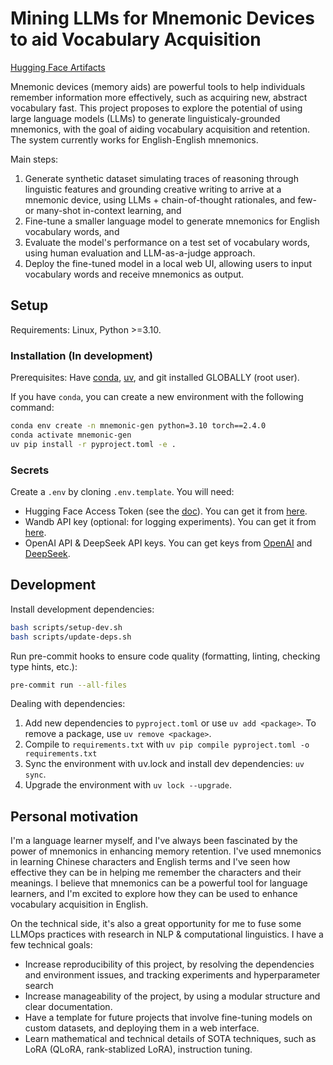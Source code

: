 # Mining LLMs for Mnemonic Devices to aid Vocabulary Acquisition

[Hugging Face Artifacts](https://huggingface.co/collections/chiffonng/mnemonic-generation-67563a0a1ab91e84e9827579)

Mnemonic devices (memory aids) are powerful tools to help individuals remember information more effectively, such as acquiring new, abstract vocabulary fast. This project proposes to explore the potential of using large language models (LLMs) to generate linguisticaly-grounded mnemonics, with the goal of aiding vocabulary acquisition and retention. The system currently works for English-English mnemonics.

Main steps:

1. Generate synthetic dataset simulating traces of reasoning through linguistic features and grounding creative writing to arrive at a mnemonic device, using LLMs + chain-of-thought rationales, and few- or many-shot in-context learning, and
2. Fine-tune a smaller language model to generate mnemonics for English vocabulary words, and
3. Evaluate the model's performance on a test set of vocabulary words, using human evaluation and LLM-as-a-judge approach.
4. Deploy the fine-tuned model in a local web UI, allowing users to input vocabulary words and receive mnemonics as output.

## Setup

Requirements: Linux, Python >=3.10.

### Installation (In development)

Prerequisites: Have [conda](https://docs.conda.io/projects/conda/en/latest/user-guide/install/index.html), [uv](https://docs.astral.sh/uv/), and git installed GLOBALLY (root user).

If you have `conda`, you can create a new environment with the following command:

```bash
conda env create -n mnemonic-gen python=3.10 torch==2.4.0
conda activate mnemonic-gen
uv pip install -r pyproject.toml -e .
```

### Secrets

Create a `.env` by cloning `.env.template`. You will need:

- Hugging Face Access Token (see the [doc](https://huggingface.co/docs/hub/en/security-tokens)). You can get it from [here](https://huggingface.co/settings/token).
- Wandb API key (optional: for logging experiments). You can get it from [here](https://wandb.ai/authorize).
- OpenAI API & DeepSeek API keys. You can get keys from [OpenAI](https://platform.openai.com/account/api-keys) and [DeepSeek](https://platform.deepseek.com/api_keys).

## Development

Install development dependencies:

```bash
bash scripts/setup-dev.sh
bash scripts/update-deps.sh
```

Run pre-commit hooks to ensure code quality (formatting, linting, checking type hints, etc.):

```bash
pre-commit run --all-files
```

Dealing with dependencies:

1. Add new dependencies to `pyproject.toml` or use `uv add <package>`. To remove a package, use `uv remove <package>`.
2. Compile to `requirements.txt` with `uv pip compile pyproject.toml -o requirements.txt`
3. Sync the environment with uv.lock and install dev dependencies: `uv sync`.
4. Upgrade the environment with `uv lock --upgrade`.

## Personal motivation

I'm a language learner myself, and I've always been fascinated by the power of mnemonics in enhancing memory retention. I've used mnemonics in learning Chinese characters and English terms and I've seen how effective they can be in helping me remember the characters and their meanings. I believe that mnemonics can be a powerful tool for language learners, and I'm excited to explore how they can be used to enhance vocabulary acquisition in English.

On the technical side, it's also a great opportunity for me to fuse some LLMOps practices with research in NLP & computational linguistics. I have a few technical goals:

- Increase reproducibility of this project, by resolving the dependencies and environment issues, and tracking experiments and hyperparameter search
- Increase manageability of the project, by using a modular structure and clear documentation.
- Have a template for future projects that involve fine-tuning models on custom datasets, and deploying them in a web interface.
- Learn mathematical and technical details of SOTA techniques, such as LoRA (QLoRA, rank-stablized LoRA), instruction tuning.
